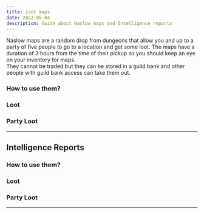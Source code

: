 ```yaml
---
title: Loot maps
date: 2022-05-04   
description: Guide about Naslow maps and Intelligence reports     
---
```

Naslow maps are a random drop from dungeons that allow you and up to a party of five people to go to a location and get some loot. The maps have a duration of 3 hours from the time of their pickup so you should keep an eye on your inventory for maps. <br> 
They cannot be traded but they can be stored in a guild bank and other people with guild bank access can take them out.


### How to use them?




### Loot



### Party Loot

<hr/>
     
## Intelligence Reports



### How to use them?




### Loot



### Party Loot

<hr/>